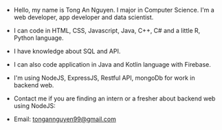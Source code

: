 - Hello, my name is Tong An Nguyen.
I major in Computer Science.
I'm a web developer, app developer and data scientist.
- I can code in HTML, CSS, Javascript, Java, C++, C# and a little R, Python language.
- I have knowledge about SQL and API.
- I can also code application in Java and Kotlin language with Firebase.
- I'm using NodeJS, ExpressJS, Restful API, mongoDb for work in backend web.

- Contact me if you are finding an intern or a fresher about backend web using NodeJS:
- Email: tongannguyen99@gmail.com
